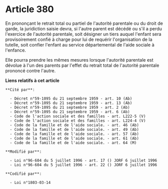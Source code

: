 # Article 380

En prononçant le retrait total ou partiel de l'autorité parentale ou du droit de garde, la juridiction saisie devra, si
l'autre parent est décédé ou s'il a perdu l'exercice de l'autorité parentale, soit désigner un tiers auquel l'enfant sera
provisoirement confié à charge pour lui de requérir l'organisation de la tutelle, soit confier l'enfant au service
départemental de l'aide sociale à l'enfance.

Elle pourra prendre les mêmes mesures lorsque l'autorité parentale est dévolue à l'un des parents par l'effet du retrait
total de l'autorité parentale prononcé contre l'autre.

**Liens relatifs à cet article**

	**Cité par**:

	  - Décret n°59-1095 du 21 septembre 1959 - art. 10 (Ab)
	  - Décret n°59-1095 du 21 septembre 1959 - art. 13 (Ab)
	  - Décret n°59-1095 du 21 septembre 1959 - art. 2 (Ab)
	  - Décret n°59-1095 du 21 septembre 1959 - art. 6 (Ab)
	  - Code de l'action sociale et des familles - art. L222-5 (V)
	  - Code de l'action sociale et des familles - art. L224-4 (V)
	  - Code de la famille et de l'aide sociale. - art. 46 (Ab)
	  - Code de la famille et de l'aide sociale. - art. 49 (Ab)
	  - Code de la famille et de l'aide sociale. - art. 57 (Ab)
	  - Code de la famille et de l'aide sociale. - art. 61 (Ab)
	  - Code de la famille et de l'aide sociale. - art. 64 (M)

	**Modifié par**:

	  - Loi n°96-604 du 5 juillet 1996 - art. 17 () JORF 6 juillet 1996
	  - Loi n°96-604 du 5 juillet 1996 - art. 22 () JORF 6 juillet 1996

	**Codifié par**:

	  - Loi n°1803-03-14
